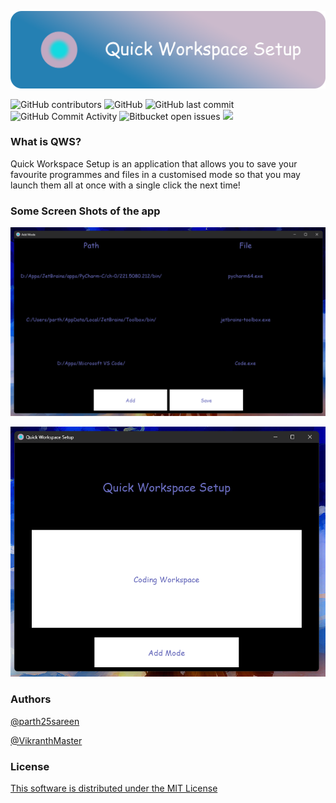 ![](./Img/Banner.png)


![GitHub contributors](https://img.shields.io/github/contributors/parth25sareen/Quick-Workspace-Setup?color=9cf&style=for-the-badge)
![GitHub](https://img.shields.io/github/license/parth25sareen/Quick-Workspace-Setup?color=9cf&style=for-the-badge)
![GitHub last commit](https://img.shields.io/github/last-commit/parth25sareen/Quick-Workspace-Setup?color=9cf&style=for-the-badge)
![GitHub Commit Activity](https://img.shields.io/github/commit-activity/w/parth25sareen/quick-workspace-setup?color=9cf&style=for-the-badge)
![Bitbucket open issues](https://img.shields.io/bitbucket/issues/parth25sareen/Quick-Workspace-Setup?color=9cf&style=for-the-badge)
![](https://img.shields.io/github/languages/count/parth25sareen/quick-workspace-setup?logo=9cf&style=for-the-badge)

### What is QWS?

Quick Workspace Setup is an application that allows you to save your favourite programmes and files in a customised mode so that you may launch them all at once with a single click the next time!

### Some Screen Shots of the app

![](./Img/Add_mode.png)

>
![](./Img/Open_mode.png)

### Authors
[@parth25sareen](https://github.com/parth25sareen)

[@VikranthMaster](https://github.com/VikranthMaster)

### License
[This software is distributed under the MIT License](LICENSE)
